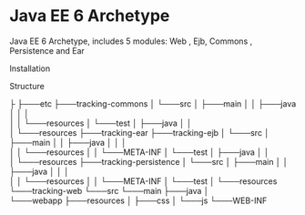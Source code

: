 Java EE 6 Archetype
==============

Java EE 6 Archetype, includes 5 modules: Web , Ejb, Commons , Persistence and Ear

Installation


 Structure

├
├───etc
├───tracking-commons
│   └───src
│       ├───main
│       │   ├───java
│       │   │   
│       │   └───resources
│       └───test
│           ├───java
│           │   
│           └───resources
├───tracking-ear
├───tracking-ejb
│   └───src
│       ├───main
│       │   ├───java
│       │   │  
│       │   └───resources
│       │       └───META-INF
│       └───test
│           ├───java
│           │   
│           └───resources
├───tracking-persistence
│   └───src
│       ├───main
│       │   ├───java
│       │   │   
│       │   └───resources
│       │       └───META-INF
│       └───test
│           └───resources
└───tracking-web
    └───src
        └───main
            ├───java
            │   
            └───webapp
                ├───resources
                │   ├───css
                │   └───js
                └───WEB-INF
